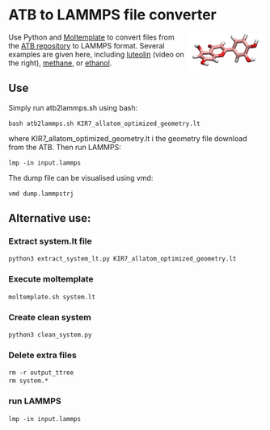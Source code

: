 # ATB to LAMMPS file converter

<a href="webp">
  <img src="luteolin_C15H10O6/luoteolin.webp" align="right" width="30%"/>
</a>

Use Python and [Moltemplate](https://www.moltemplate.org/) to convert files from the [ATB repository](https://atb.uq.edu.au/) to LAMMPS format. Several examples are given here, including [luteolin](luteolin_C15H10O6/) (video on the right), [methane](methane_CH4), or [ethanol](ethanol_C2H5OH). 

## Use

Simply run atb2lammps.sh using bash:

```
bash atb2lammps.sh KIR7_allatom_optimized_geometry.lt
```
where KIR7_allatom_optimized_geometry.lt i the geometry file download from the ATB. Then run LAMMPS: 

```
lmp -in input.lammps
```

The dump file can be visualised using vmd:

```
vmd dump.lammpstrj
```


## Alternative use:

### Extract system.lt file

```
python3 extract_system_lt.py KIR7_allatom_optimized_geometry.lt
```

### Execute moltemplate

```
moltemplate.sh system.lt
```

### Create clean system

```
python3 clean_system.py
```

### Delete extra files

```
rm -r output_ttree
rm system.*
```

### run LAMMPS

```
lmp -in input.lammps
```
